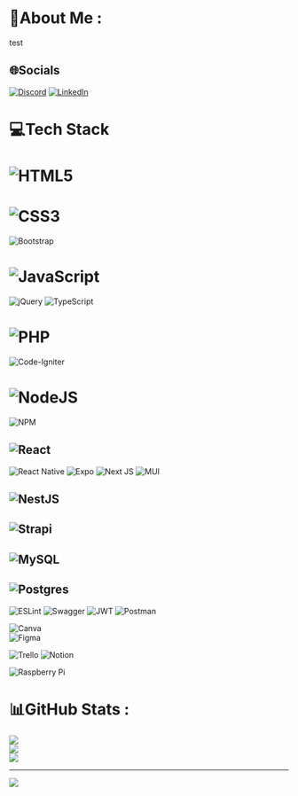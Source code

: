 # 💫About Me :
test

## 🌐Socials
[![Discord](https://img.shields.io/badge/Discord-%237289DA.svg?logo=discord&logoColor=white)](htttps://discord.gg/mathias-tavernier-roux#9131) 
[![LinkedIn](https://img.shields.io/badge/LinkedIn-%230077B5.svg?logo=linkedin&logoColor=white)](https://linkedin.com/in/mathias-tavernier-roux) 

# 💻Tech Stack

# ![HTML5](https://img.shields.io/badge/html5-%23E34F26.svg?style=for-the-badge&logo=html5&logoColor=white)


# ![CSS3](https://img.shields.io/badge/css3-%231572B6.svg?style=for-the-badge&logo=css3&logoColor=white) 
![Bootstrap](https://img.shields.io/badge/bootstrap-%23563D7C.svg?style=for-the-badge&logo=bootstrap&logoColor=white)


# ![JavaScript](https://img.shields.io/badge/javascript-%23323330.svg?style=for-the-badge&logo=javascript&logoColor=%23F7DF1E)
![jQuery](https://img.shields.io/badge/jquery-%230769AD.svg?style=for-the-badge&logo=jquery&logoColor=white) 
![TypeScript](https://img.shields.io/badge/typescript-%23007ACC.svg?style=for-the-badge&logo=typescript&logoColor=white) 


# ![PHP](https://img.shields.io/badge/php-%23777BB4.svg?style=for-the-badge&logo=php&logoColor=white)
![Code-Igniter](https://img.shields.io/badge/CodeIgniter-%23EF4223.svg?style=for-the-badge&logo=codeIgniter&logoColor=white)


# ![NodeJS](https://img.shields.io/badge/node.js-6DA55F?style=for-the-badge&logo=node.js&logoColor=white) 
![NPM](https://img.shields.io/badge/NPM-%23000000.svg?style=for-the-badge&logo=npm&logoColor=white)

## ![React](https://img.shields.io/badge/react-%2320232a.svg?style=for-the-badge&logo=react&logoColor=%2361DAFB) 
![React Native](https://img.shields.io/badge/react_native-%2320232a.svg?style=for-the-badge&logo=react&logoColor=%2361DAFB) 
![Expo](https://img.shields.io/badge/expo-1C1E24?style=for-the-badge&logo=expo&logoColor=#D04A37) 
![Next JS](https://img.shields.io/badge/Next-black?style=for-the-badge&logo=next.js&logoColor=white) 
![MUI](https://img.shields.io/badge/MUI-%230081CB.svg?style=for-the-badge&logo=material-ui&logoColor=white)  

## ![NestJS](https://img.shields.io/badge/nestjs-%23E0234E.svg?style=for-the-badge&logo=nestjs&logoColor=white) 

## ![Strapi](https://img.shields.io/badge/strapi-%232E7EEA.svg?style=for-the-badge&logo=strapi&logoColor=white) 

## ![MySQL](https://img.shields.io/badge/mysql-%2300f.svg?style=for-the-badge&logo=mysql&logoColor=white) 
## ![Postgres](https://img.shields.io/badge/postgres-%23316192.svg?style=for-the-badge&logo=postgresql&logoColor=white) 

![ESLint](https://img.shields.io/badge/ESLint-4B3263?style=for-the-badge&logo=eslint&logoColor=white)
![Swagger](https://img.shields.io/badge/-Swagger-%23Clojure?style=for-the-badge&logo=swagger&logoColor=white) 
![JWT](https://img.shields.io/badge/JWT-black?style=for-the-badge&logo=JSON%20web%20tokens)
![Postman](https://img.shields.io/badge/Postman-FF6C37?style=for-the-badge&logo=postman&logoColor=white) 

![Canva](https://img.shields.io/badge/Canva-%2300C4CC.svg?style=for-the-badge&logo=Canva&logoColor=white) 	
![Figma](https://img.shields.io/badge/figma-%23F24E1E.svg?style=for-the-badge&logo=figma&logoColor=white) 

![Trello](https://img.shields.io/badge/Trello-%23026AA7.svg?style=for-the-badge&logo=Trello&logoColor=white) 
![Notion](https://img.shields.io/badge/Notion-%23000000.svg?style=for-the-badge&logo=notion&logoColor=white) 

![Raspberry Pi](https://img.shields.io/badge/-RaspberryPi-C51A4A?style=for-the-badge&logo=Raspberry-Pi) 



# 📊GitHub Stats :
![](https://github-readme-stats.vercel.app/api?username=mathias-tavernier-roux&theme=vue-dark&hide_border=false&include_all_commits=false&count_private=false)<br/>
![](https://github-readme-streak-stats.herokuapp.com/?user=mathias-tavernier-roux&theme=vue-dark&hide_border=false)<br/>
![](https://github-readme-stats.vercel.app/api/top-langs/?username=mathias-tavernier-roux&theme=vue-dark&hide_border=false&include_all_commits=false&count_private=false&layout=compact)

---
[![](https://visitcount.itsvg.in/api?id=mathias-tavernier-roux&icon=0&color=8)](https://visitcount.itsvg.in)
